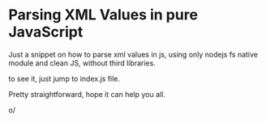 # Parsing XML Values in pure JavaScript

Just a snippet on how to parse xml values in js, using only nodejs fs native module and clean JS, without third libraries.

to see it, just jump to index.js file.

Pretty straightforward, hope it can help you all.

o/
